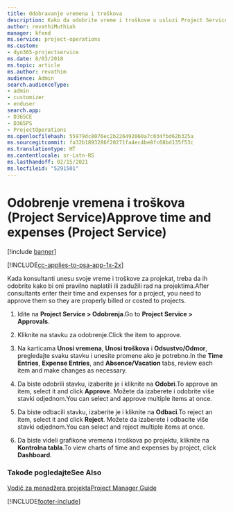 ```yaml
---
title: Odobravanje vremena i troškova
description: Kako da odobrite vreme i troškove u usluzi Project Service
author: revathiMuthiah
manager: kfend
ms.service: project-operations
ms.custom:
- dyn365-projectservice
ms.date: 8/03/2018
ms.topic: article
ms.author: revathim
audience: Admin
search.audienceType:
- admin
- customizer
- enduser
search.app:
- D365CE
- D365PS
- ProjectOperations
ms.openlocfilehash: 55979dc8076ec2b226492060a7c034fbd62b325a
ms.sourcegitcommit: fa32b1893286f20271fa4ec4be8fc68bd135f53c
ms.translationtype: HT
ms.contentlocale: sr-Latn-RS
ms.lasthandoff: 02/15/2021
ms.locfileid: "5291501"
---
```

# <a name="approve-time-and-expenses-project-service"></a><span data-ttu-id="43d4b-103">Odobrenje vremena i troškova (Project Service)</span><span class="sxs-lookup"><span data-stu-id="43d4b-103">Approve time and expenses (Project Service)</span></span>

[!include [banner](../includes/psa-now-project-operations.md)]

[!INCLUDE[cc-applies-to-psa-app-1x-2x](../includes/cc-applies-to-psa-app-1x-2x.md)]

<span data-ttu-id="43d4b-104">Kada konsultanti unesu svoje vreme i troškove za projekat, treba da ih odobrite kako bi oni pravilno naplatili ili zadužili rad na projektima.</span><span class="sxs-lookup"><span data-stu-id="43d4b-104">After consultants enter their time and expenses for a project, you need to approve them so they are properly billed or costed to projects.</span></span>  
  
1.  <span data-ttu-id="43d4b-105">Idite na **Project Service > Odobrenja**.</span><span class="sxs-lookup"><span data-stu-id="43d4b-105">Go to **Project Service > Approvals**.</span></span>  
  
2.  <span data-ttu-id="43d4b-106">Kliknite na stavku za odobrenje.</span><span class="sxs-lookup"><span data-stu-id="43d4b-106">Click the item to approve.</span></span>  
  
3.  <span data-ttu-id="43d4b-107">Na karticama **Unosi vremena**, **Unosi troškova** i **Odsustvo/Odmor**, pregledajte svaku stavku i unesite promene ako je potrebno.</span><span class="sxs-lookup"><span data-stu-id="43d4b-107">In the **Time Entries**, **Expense Entries**, and **Absence/Vacation** tabs, review each item and make changes as necessary.</span></span>  
  
4.  <span data-ttu-id="43d4b-108">Da biste odobrili stavku, izaberite je i kliknite na **Odobri**.</span><span class="sxs-lookup"><span data-stu-id="43d4b-108">To approve an item, select it and click **Approve**.</span></span> <span data-ttu-id="43d4b-109">Možete da izaberete i odobrite više stavki odjednom.</span><span class="sxs-lookup"><span data-stu-id="43d4b-109">You can select and approve multiple items at once.</span></span>  
  
5.  <span data-ttu-id="43d4b-110">Da biste odbacili stavku, izaberite je i kliknite na **Odbaci**.</span><span class="sxs-lookup"><span data-stu-id="43d4b-110">To reject an item, select it and click **Reject**.</span></span> <span data-ttu-id="43d4b-111">Možete da izaberete i odbacite više stavki odjednom.</span><span class="sxs-lookup"><span data-stu-id="43d4b-111">You can select and reject multiple items at once.</span></span>  
  
6.  <span data-ttu-id="43d4b-112">Da biste videli grafikone vremena i troškova po projektu, kliknite na **Kontrolna tabla**.</span><span class="sxs-lookup"><span data-stu-id="43d4b-112">To view charts of time and expenses by project, click **Dashboard**.</span></span>  
  
### <a name="see-also"></a><span data-ttu-id="43d4b-113">Takođe pogledajte</span><span class="sxs-lookup"><span data-stu-id="43d4b-113">See Also</span></span>  
 [<span data-ttu-id="43d4b-114">Vodič za menadžera projekta</span><span class="sxs-lookup"><span data-stu-id="43d4b-114">Project Manager Guide</span></span>](../psa/project-manager-guide.md)


[!INCLUDE[footer-include](../includes/footer-banner.md)]